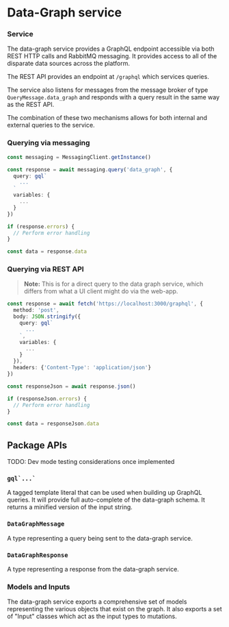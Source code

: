 # Data-Graph service

### Service

The data-graph service provides a GraphQL endpoint accessible via both REST HTTP calls and RabbitMQ
messaging. It provides access to all of the disparate data sources across the platform.

The REST API provides an endpoint at `/graphql` which services queries.

The service also listens for messages from the message broker of type `QueryMessage.data_graph` and
responds with a query result in the same way as the REST API.

The combination of these two mechanisms allows for both internal and external queries to the
service.

### Querying via messaging

```ts
const messaging = MessagingClient.getInstance()

const response = await messaging.query('data_graph', {
  query: gql`
    ...
  `
  variables: {
    ...
  }
})

if (response.errors) {
  // Perform error handling
}

const data = response.data
```

### Querying via REST API

> **Note:** This is for a direct query to the data graph service, which differs from what a UI
> client might do via the web-app.

```ts
const response = await fetch('https://localhost:3000/graphql', {
  method: 'post',
  body: JSON.stringify({
    query: gql`
      ...
    `,
    variables: {
      ...
    }
  }),
  headers: {'Content-Type': 'application/json'}
})

const responseJson = await response.json()

if (responseJson.errors) {
  // Perform error handling
}

const data = responseJson.data
```

## Package APIs

TODO: Dev mode testing considerations once implemented

### `` gql`...` ``

A tagged template literal that can be used when building up GraphQL queries. It will provide full
auto-complete of the data-graph schema. It returns a minified version of the input string.

### `DataGraphMessage`

A type representing a query being sent to the data-graph service.

### `DataGraphResponse`

A type representing a response from the data-graph service.

### Models and Inputs

The data-graph service exports a comprehensive set of models representing the various objects that
exist on the graph. It also exports a set of "Input" classes which act as the input types to
mutations.
